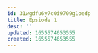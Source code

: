```yaml
---
id: 31wgdfu6y7c0i9709g1oedp
title: Epsiode 1
desc: ''
updated: 1655574653555
created: 1655574653555
---
```


